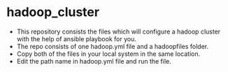 # hadoop_cluster
- This repository consists the files which will configure a hadoop cluster with the help of ansible playbook for you. <br/>
- The repo consists of one hadoop.yml file and a hadoopfiles folder. <br/>
- Copy both of the files in your local system in the same location. <br/>
- Edit the path name in hadoop.yml file and run the file.
